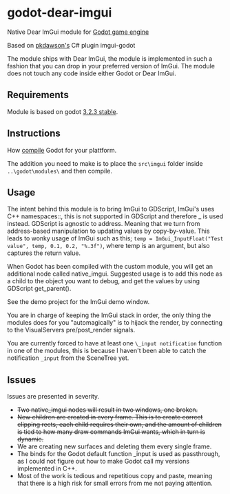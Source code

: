 # godot-dear-imgui
Native Dear ImGui module for [Godot game engine](https://godotengine.org/)

Based on [pkdawson's](https://github.com/pkdawson/imgui-godot) C# plugin imgui-godot

The module ships with Dear ImGui, the module is implemented in such a fashion that you can drop in your preferred version of ImGui. The module does not touch any code inside either Godot or Dear ImGui. 

## Requirements 
Module is based on godot [3.2.3 stable](https://github.com/godotengine/godot/tree/3.2.3-stable).

## Instructions

How [compile](https://docs.godotengine.org/en/stable/development/compiling/index.html) Godot for your plattform. 

The addition you need to make is to place the ```src\imgui``` folder inside ```..\godot\modules\``` and then compile.

## Usage
The intent behind this module is to bring ImGui to GDScript, ImGui's uses C++ namespaces::, this is not supported in GDScript and therefore _ is used instead. GDScript is agnostic to address. Meaning that we turn from address-based manipulation to updating values by copy-by-value. 
This leads to wonky usage of ImGui such as this; ```temp = ImGui_InputFloat("Test value", temp, 0.1, 0.2, "%.3f")```, where temp is an argument, but also captures the return value. 

When Godot has been compiled with the custom module, you will get an additional node called native_imgui. Suggested usage is to add this node as a child to the object you want to debug, and get the values by using GDScript get_parent().

See the demo project for the ImGui demo window. 

You are in charge of keeping the ImGui stack in order, the only thing the modules does for you "automagically" is to hijack the render, by connecting to the VisualServers pre/post_render signals. 

You are currently forced to have at least one ```\_input notification``` function in one of the modules, this is because I haven't been able to catch the notification ```_input``` from the SceneTree yet. 


## Issues
Issues are presented in severity.
* ~~Two native_imgui nodes will result in two windows, one broken.~~
* ~~New children are created in every frame. This is to create correct clipping rects, each child requires their own, and the amount of children is tied to how many draw commands ImGui wants, which in turn is dynamic.~~
* We are creating new surfaces and deleting them every single frame. 
* The binds for the Godot default function _input is used as passthrough, as I could not figure out how to make Godot call my versions implemented in C++. 
* Most of the work is tedious and repetitious copy and paste, meaning that there is a high risk for small errors from me not paying attention.


